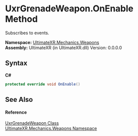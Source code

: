 # UxrGrenadeWeapon.OnEnable Method 
 

Subscribes to events.

**Namespace:**&nbsp;<a href="N_UltimateXR_Mechanics_Weapons">UltimateXR.Mechanics.Weapons</a><br />**Assembly:**&nbsp;UltimateXR (in UltimateXR.dll) Version: 0.0.0.0

## Syntax

**C#**<br />
``` C#
protected override void OnEnable()
```


## See Also


#### Reference
<a href="T_UltimateXR_Mechanics_Weapons_UxrGrenadeWeapon">UxrGrenadeWeapon Class</a><br /><a href="N_UltimateXR_Mechanics_Weapons">UltimateXR.Mechanics.Weapons Namespace</a><br />